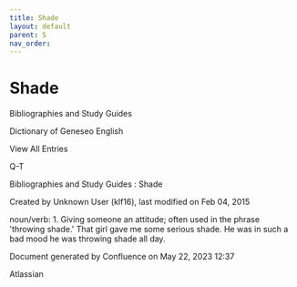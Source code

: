 ```yaml
---
title: Shade
layout: default
parent: S
nav_order:
---
```


# Shade

Bibliographies and Study Guides

Dictionary of Geneseo English

View All Entries

Q-T

Bibliographies and Study Guides : Shade

Created by  Unknown User (klf16), last modified on Feb 04, 2015

noun/verb: 1. Giving someone an attitude; often used in the phrase 'throwing shade.' That girl gave me some serious shade. He was in such a bad mood he was throwing shade all day. 

Document generated by Confluence on May 22, 2023 12:37

Atlassian
